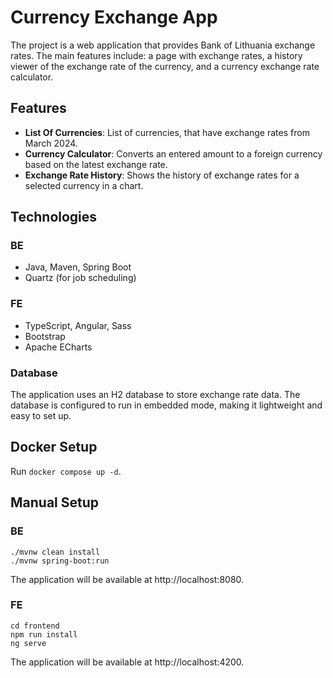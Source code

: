 # Currency Exchange App
The project is a web application that provides Bank of Lithuania exchange rates. The main features include: a page with exchange rates, a history viewer of the exchange rate of the currency, and a currency exchange rate calculator.
## Features
* __List Of Currencies__: List of currencies, that have exchange rates from March 2024.
* __Currency Calculator__: Converts an entered amount to a foreign currency based on the latest exchange rate.
* __Exchange Rate History__: Shows the history of exchange rates for a selected currency in a chart.

## Technologies
### BE
* Java, Maven, Spring Boot
* Quartz (for job scheduling)

### FE
* TypeScript, Angular, Sass
* Bootstrap
* Apache ECharts

### Database
The application uses an H2 database to store exchange rate data. The database is configured to run in embedded mode, making it lightweight and easy to set up.

## Docker Setup

Run `docker compose up -d`.

## Manual Setup
### BE
```shell
./mvnw clean install
./mvnw spring-boot:run
```

The application will be available at http://localhost:8080.
### FE
```shell
cd frontend
npm run install
ng serve
```

The application will be available at http://localhost:4200.